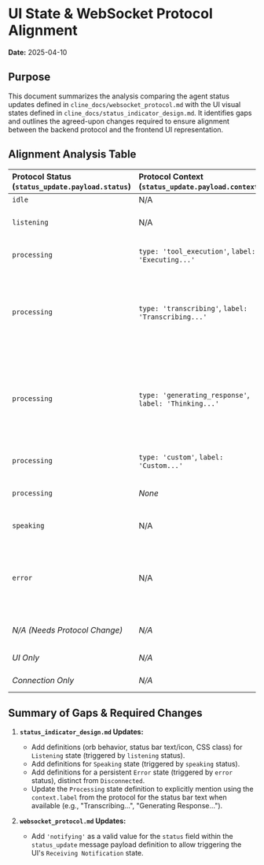 # UI State &amp; WebSocket Protocol Alignment

**Date:** 2025-04-10

## Purpose

This document summarizes the analysis comparing the agent status updates defined in `cline_docs/websocket_protocol.md` with the UI visual states defined in `cline_docs/status_indicator_design.md`. It identifies gaps and outlines the agreed-upon changes required to ensure alignment between the backend protocol and the frontend UI representation.

## Alignment Analysis Table

| Protocol Status (`status_update.payload.status`) | Protocol Context (`status_update.payload.context`) | UI Design State (`status_indicator_design.md`) | CSS Class Trigger | Alignment Notes                                                                                                                               |
| :----------------------------------------------- | :------------------------------------------------- | :--------------------------------------------- | :---------------- | :-------------------------------------------------------------------------------------------------------------------------------------------- |
| `idle`                                           | N/A                                                | Idle                                           | `.state-idle`     | ✅ **Aligned.**                                                                                                                               |
| `listening`                                      | N/A                                                | *Missing*                                      | *Missing*         | ⚠️ **Gap:** UI design lacks a 'Listening' state.                                                                                              |
| `processing`                                     | `type: 'tool_execution'`, `label: 'Executing...'`  | Executing Tools                                | `.state-executing`| ✅ **Aligned.** Protocol context maps well.                                                                                                   |
| `processing`                                     | `type: 'transcribing'`, `label: 'Transcribing...'` | Processing                                     | `.state-processing`| 🤔 **Partial:** UI shows generic "Processing....". Could leverage protocol context for more specific text (e.g., "Transcribing...").           |
| `processing`                                     | `type: 'generating_response'`, `label: 'Thinking...'`| Processing                                     | `.state-processing`| 🤔 **Partial:** UI shows generic "Processing....". Could leverage protocol context for more specific text (e.g., "Generating Response..."). |
| `processing`                                     | `type: 'custom'`, `label: 'Custom...'`             | Processing (Custom)                            | `.state-processing`| ✅ **Aligned.** UI design supports custom labels.                                                                                             |
| `processing`                                     | *None*                                             | Processing                                     | `.state-processing`| ✅ **Aligned.** Generic processing state.                                                                                                     |
| `speaking`                                       | N/A                                                | *Missing*                                      | *Missing*         | ⚠️ **Gap:** UI design lacks a 'Speaking' state.                                                                                               |
| `error`                                          | N/A                                                | *Missing* (as persistent state)                | *Missing*         | ⚠️ **Gap:** UI lacks a persistent 'Error' state triggered by protocol (distinct from 'Disconnected').                                        |
| *N/A (Needs Protocol Change)*                    | *N/A*                                              | Receiving Notification                         | `.state-notifying`| ⚠️ **Gap:** Protocol cannot trigger this UI state.                                                                                            |
| *UI Only*                                        | *N/A*                                              | Muted                                          | `.state-muted`    | N/A (UI-triggered state)                                                                                                                      |
| *Connection Only*                                | *N/A*                                              | Disconnected                                   | `.state-disconnected`| N/A (WebSocket connection state)                                                                                                              |

## Summary of Gaps &amp; Required Changes

1.  **`status_indicator_design.md` Updates:**
    *   Add definitions (orb behavior, status bar text/icon, CSS class) for `Listening` state (triggered by `listening` status).
    *   Add definitions for `Speaking` state (triggered by `speaking` status).
    *   Add definitions for a persistent `Error` state (triggered by `error` status), distinct from `Disconnected`.
    *   Update the `Processing` state definition to explicitly mention using the `context.label` from the protocol for the status bar text when available (e.g., "Transcribing...", "Generating Response...").

2.  **`websocket_protocol.md` Updates:**
    *   Add `'notifying'` as a valid value for the `status` field within the `status_update` message payload definition to allow triggering the UI's `Receiving Notification` state.